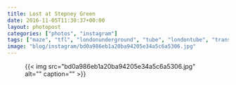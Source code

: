```yaml
---
title: Lost at Stepney Green
date: 2016-11-05T11:30:37+00:00
layout: photopost
categories: ["photos", "instagram"]
tags: ["maze", "tfl", "londonunderground", "tube", "londontube", "transport"]
image: "blog/instagram/bd0a986eb1a20ba94205e34a5c6a5306.jpg"
---
```


<figure class="photo photo--square">
  {{< img src="bd0a986eb1a20ba94205e34a5c6a5306.jpg" alt="" caption="" >}}

</figure>


